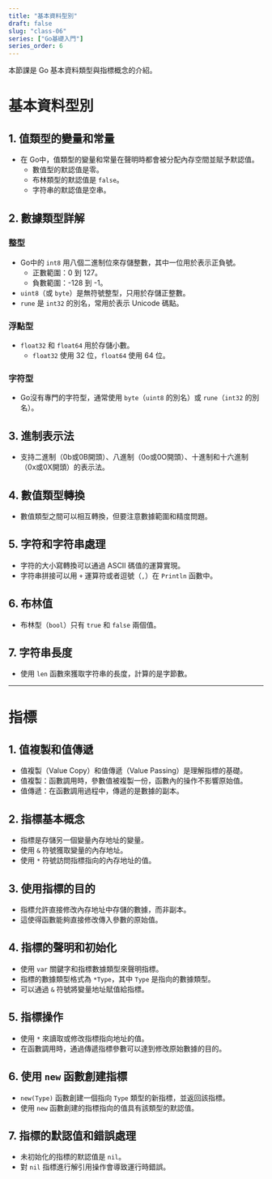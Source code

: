 ```yaml
---
title: "基本資料型別"
draft: false
slug: "class-06"
series: ["Go基礎入門"]
series_order: 6
---
```

本節課是 Go 基本資料類型與指標概念的介紹。

# 基本資料型別

## 1. 值類型的變量和常量
- 在 Go中，值類型的變量和常量在聲明時都會被分配內存空間並賦予默認值。
  - 數值型的默認值是零。
  - 布林類型的默認值是 `false`。
  - 字符串的默認值是空串。

## 2. 數據類型詳解
### 整型
- Go中的 `int8` 用八個二進制位來存儲整數，其中一位用於表示正負號。
  - 正數範圍：0 到 127。
  - 負數範圍：-128 到 -1。
- `uint8`（或 `byte`）是無符號整型，只用於存儲正整數。
- `rune` 是 `int32` 的別名，常用於表示 Unicode 碼點。

### 浮點型
- `float32` 和 `float64` 用於存儲小數。
  - `float32` 使用 32 位，`float64` 使用 64 位。

### 字符型
- Go沒有專門的字符型，通常使用 `byte`（`uint8` 的別名）或 `rune`（`int32` 的別名）。

## 3. 進制表示法
- 支持二進制（0b或0B開頭）、八進制（0o或0O開頭）、十進制和十六進制（0x或0X開頭）的表示法。

## 4. 數值類型轉換
- 數值類型之間可以相互轉換，但要注意數據範圍和精度問題。

## 5. 字符和字符串處理
- 字符的大小寫轉換可以通過 ASCII 碼值的運算實現。
- 字符串拼接可以用 `+` 運算符或者逗號（`,`）在 `Println` 函數中。

## 6. 布林值
- 布林型（`bool`）只有 `true` 和 `false` 兩個值。

## 7. 字符串長度
- 使用 `len` 函數來獲取字符串的長度，計算的是字節數。

---

# 指標

## 1. 值複製和值傳遞
- 值複製（Value Copy）和值傳遞（Value Passing）是理解指標的基礎。
- 值複製：函數調用時，參數值被複製一份，函數內的操作不影響原始值。
- 值傳遞：在函數調用過程中，傳遞的是數據的副本。

## 2. 指標基本概念
- 指標是存儲另一個變量內存地址的變量。
- 使用 `&` 符號獲取變量的內存地址。
- 使用 `*` 符號訪問指標指向的內存地址的值。

## 3. 使用指標的目的
- 指標允許直接修改內存地址中存儲的數據，而非副本。
- 這使得函數能夠直接修改傳入參數的原始值。

## 4. 指標的聲明和初始化
- 使用 `var` 關鍵字和指標數據類型來聲明指標。
- 指標的數據類型格式為 `*Type`，其中 `Type` 是指向的數據類型。
- 可以通過 `&` 符號將變量地址賦值給指標。

## 5. 指標操作
- 使用 `*` 來讀取或修改指標指向地址的值。
- 在函數調用時，通過傳遞指標參數可以達到修改原始數據的目的。

## 6. 使用 `new` 函數創建指標
- `new(Type)` 函數創建一個指向 `Type` 類型的新指標，並返回該指標。
- 使用 `new` 函數創建的指標指向的值具有該類型的默認值。

## 7. 指標的默認值和錯誤處理
- 未初始化的指標的默認值是 `nil`。
- 對 `nil` 指標進行解引用操作會導致運行時錯誤。

